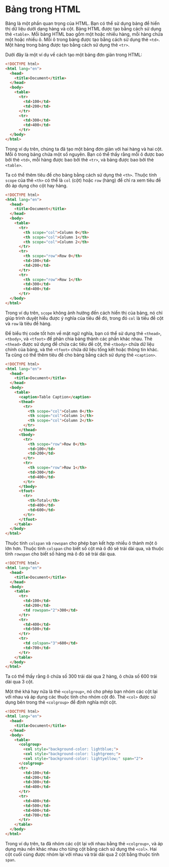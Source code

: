 # Bảng trong HTML

Bảng là một phần quan trọng của HTML. Bạn có thể sử dụng bảng để hiển thị dữ liệu dưới dạng hàng và cột. Bảng HTML được tạo bằng cách sử dụng thẻ `<table>`. Mỗi bảng HTML bao gồm một hoặc nhiều hàng, mỗi hàng chứa một hoặc nhiều ô. Mỗi ô trong bảng được tạo bằng cách sử dụng thẻ `<td>`. Một hàng trong bảng được tạo bằng cách sử dụng thẻ `<tr>`.

Dưới đây là một ví dụ về cách tạo một bảng đơn giản trong HTML:

```html
<!DOCTYPE html>
<html lang="en">
  <head>
    <title>Document</title>
  </head>
  <body>
    <table>
      <tr>
        <td>100</td>
        <td>200</td>
      </tr>
      <tr>
        <td>300</td>
        <td>400</td>
      </tr>
  </body>
</html>
```
<apprun-play hide_button="true"></apprun-play>

Trong ví dụ trên, chúng ta đã tạo một bảng đơn giản với hai hàng và hai cột. Mỗi ô trong bảng chứa một số nguyên. Bạn có thể thấy rằng mỗi ô được bao bởi thẻ `<td>`, mỗi hàng được bao bởi thẻ `<tr>`, và bảng được bao bởi thẻ `<table>`.

Ta có thể thêm tiêu đề cho bảng bằng cách sử dụng thẻ `<th>`. Thuộc tính `scope` của thẻ `<th>` có thể  là `col` (cột) hoặc `row` (hàng) để chỉ ra xem tiêu đề đó áp dụng cho cột hay hàng.

```html
<!DOCTYPE html>
<html lang="en">
  <head>
    <title>Document</title>
  </head>
  <body>
    <table>
      <tr>
        <th scope="col">Column 0</th>
        <th scope="col">Column 1</th>
        <th scope="col">Column 2</th>
      </tr>
      <tr>
        <th scope="row">Row 0</th>
        <td>100</td>
        <td>200</td>
      </tr>
      <tr>
        <th scope="row">Row 1</th>
        <td>300</td>
        <td>400</td>
      </tr>
  </body>
</html>
```
<apprun-play hide_button="true"></apprun-play>

Trong ví dụ trên, `scope` không ảnh hưởng đến cách hiển thị của bảng, nó chỉ giúp trình duyệt hiểu được ý nghĩa của tiêu đề đó, trong đó `col` là tiêu đề cột và `row` là tiêu đề hàng.

Để biểu thị code tốt hơn về mặt ngữ nghĩa, bạn có thể sử dụng thẻ `<thead>`, `<tbody>`, và `<tfoot>` để phân chia bảng thành các phần khác nhau. Thẻ `<thead>` được sử dụng để chứa các tiêu đề cột, thẻ `<tbody>` chứa dữ liệu chính của bảng, và thẻ `<tfoot>` chứa dữ liệu tổng kết hoặc thông tin khác. Ta cũng có thể thêm tiêu đề cho bảng bằng cách sử dụng thẻ `<caption>`.

```html
<!DOCTYPE html>
<html lang="en">
  <head>
    <title>Document</title>
  </head>
  <body>
    <table>
      <caption>Table Caption</caption>
      <thead>
        <tr>
          <th scope="col">Column 0</th>
          <th scope="col">Column 1</th>
          <th scope="col">Column 2</th>
        </tr>
      </thead>
      <tbody>
        <tr>
          <th scope="row">Row 0</th>
          <td>100</td>
          <td>200</td>
        </tr>
        <tr>
          <th scope="row">Row 1</th>
          <td>300</td>
          <td>400</td>
        </tr>
      </tbody>
      <tfoot>
        <tr>
          <th>Total</th>
          <td>400</td>
          <td>600</td>
        </tr>
      </tfoot>
    </table>
  </body>
</html>
```
<apprun-play hide_button="true"></apprun-play>

Thuộc tính `colspan` và `rowspan` cho phép bạn kết hợp nhiều ô thành một ô lớn hơn. Thuộc tính `colspan` cho biết số cột mà ô đó sẽ trải dài qua, và thuộc tính `rowspan` cho biết số hàng mà ô đó sẽ trải dài qua.

```html
<!DOCTYPE html>
<html lang="en">
  <head>
    <title>Document</title>
  </head>
  <body>
    <table>
      <tr>
        <td>100</td>
        <td>200</td>
        <td rowspan="2">300</td>
      </tr>
      <tr>
        <td>400</td>
        <td>500</td>
      </tr>
      <tr>
        <td colspan="3">600</td>
        <td>700</td>
      </tr>
    </table>
  </body>
</html>
```
<apprun-play hide_button="true"></apprun-play>

Ta có thể thấy rằng ô chứa số 300 trải dài qua 2 hàng, ô chứa số 600 trải dài qua 3 cột.

Một thẻ khá hay nữa là thẻ `<colgroup>`, nó cho phép bạn nhóm các cột lại với nhau và áp dụng các thuộc tính cho nhóm cột đó. Thẻ `<col>` được sử dụng bên trong thẻ `<colgroup>` để định nghĩa một cột.

```html
<!DOCTYPE html>
<html lang="en">
  <head>
    <title>Document</title>
  </head>
  <body>
    <table>
      <colgroup>
        <col style="background-color: lightblue;">
        <col style="background-color: lightgreen;">
        <col style="background-color: lightyellow;" span="2">
      </colgroup>
      <tr>
        <td>100</td>
        <td>200</td>
        <td>300</td>
        <td>400</td>
      </tr>
      <tr>
        <td>400</td>
        <td>500</td>
        <td>600</td>
        <td>700</td>
      </tr>
    </table>
  </body>
</html>
```
<apprun-play hide_button="true"></apprun-play>

Trong ví dụ trên, ta đã nhóm các cột lại với nhau bằng thẻ `<colgroup>`, và áp dụng màu nền khác nhau cho từng cột bằng cách sử dụng thẻ `<col>`. Hai cột cuối cùng được nhóm lại với nhau và trải dài qua 2 cột bằng thuộc tính `span`.
